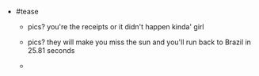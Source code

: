 - #tease
	 - pics? you're the receipts or it didn't happen kinda' girl

	 - pics? they will make you miss the sun and you'll run back to Brazil in 25.81 seconds

	 - 
